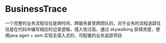 # BusinessTrace
一个完整的业务流程往往是跨时间、跨服务甚至跨团队的，对于业务的流程追踪往往是在代码中编写相应的记录逻辑，侵入性过高，通过 skywalking 获得灵感，使用java agen + asm 实现无侵入式的、可配置的业务追踪项目
